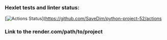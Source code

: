 ### Hexlet tests and linter status:
[![Actions Status](https://github.com/SaveDim/python-project-52/actions/workflows/hexlet-check.yml/badge.svg)](https://github.com/SaveDim/python-project-52/actions

### Link to the render.com/path/to/project
